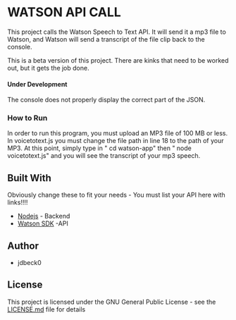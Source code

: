 # WATSON API CALL
This project calls the Watson Speech to Text API. It will send it a mp3 file to Watson, and Watson will send a transcript of the file clip back to the console.


This is a beta version of this project. There are kinks that need to be worked out, but it gets the job done. 
#### Under Development
The console does not properly display the correct part of the JSON. 

### How to Run
In order to run this program, you must upload an MP3 file of 100 MB or less. In voicetotext.js you must change the file path in line 18 to the path of your MP3. 
At this point, simply type in " cd watson-app" then " node voicetotext.js" and you will see the transcript of your mp3 speech. 
## Built With

Obviously change these to fit your needs - You must list your API here with links!!!!

* [Nodejs](https://nodejs.org/en/docs/) - Backend
* [Watson SDK](https://console.bluemix.net/catalog/services/speech_to_text) -API


## Author

* jdbeck0

## License

This project is licensed under the GNU General Public License - see the [LICENSE.md](LICENSE.md) file for details

